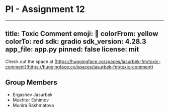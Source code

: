 # PI - Assignment 12

---
title: Toxic Comment
emoji: 🐨
colorFrom: yellow
colorTo: red
sdk: gradio
sdk_version: 4.28.3
app_file: app.py
pinned: false
license: mit
---

Check out the space at [https://huggingface.co/spaces/jasurbek-fm/toxic-comment](https://huggingface.co/spaces/jasurbek-fm/toxic-comment)

## Group Members
- Ergashev Jasurbek
- Mukhtor Eshimov
- Munira Rakhmatova
